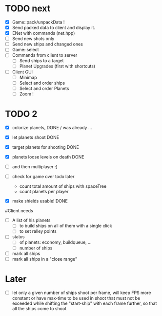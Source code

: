 # TODO next
- [x] Game::pack/unpackData !
- [x] Send packed data to client and display it. 
- [x] ENet with commands (net.hpp)
- [ ] Send new shots only
- [ ] Send new ships and changed ones
- [ ] Game::select
- [ ] Commands from client to server
  - [ ] Send ships to a target
  - [ ] Planet Upgrades (first with shortcuts)
- [ ] Client GUI
  - [ ] Minimap
  - [ ] Select and order ships
  - [ ] Select and order Planets
  - [ ] Zoom ! 

# TODO 2
- [x] colorize planets,             DONE / was already ...
- [x] let planets shoot             DONE
- [x] target planets for shooting   DONE
- [x] planets loose levels on death DONE
- [ ] and then multiplayer :)      
- [ ] check for game over                 todo later
  - count total amount of ships with spaceTree
  - count planets per player
- [x] make shields usable!          DONE


#Client needs
- [ ] A list of his planets 
  - [ ] to build ships on all of them with a single click
  - [ ] to set ralley points
- [ ] status 
  - [ ] of planets: economy, buildqueue, ...
  - [ ] number of ships
- [ ] mark all ships 
- [ ] mark all ships in a "close range"

# Later
- [ ] let only a given number of ships shoot per frame, will keep FPS more constant or have max-time to be used in shoot that must not be exceeded while shifting the "start-ship" with each frame further, so that all the ships come to shoot